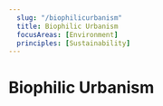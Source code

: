 ```yaml
---
  slug: "/biophilicurbanism"
  title: Biophilic Urbanism
  focusAreas: [Environment]
  principles: [Sustainability]
---
```

# Biophilic Urbanism